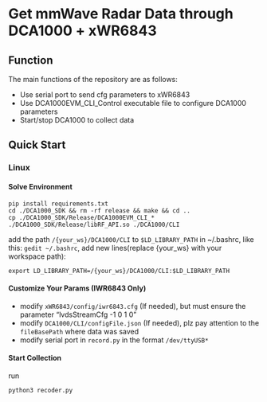 # Get mmWave Radar Data through DCA1000 + xWR6843

## Function 

The main functions of the repository are as follows:

  - Use serial port to send cfg parameters to xWR6843 
  - Use DCA1000EVM_CLI_Control executable file to configure DCA1000 parameters
  - Start/stop DCA1000 to collect data

## Quick Start

### Linux

#### Solve Environment

```
pip install requirements.txt
cd ./DCA1000_SDK && rm -rf release && make && cd ..
cp ./DCA1000_SDK/Release/DCA1000EVM_CLI_* ./DCA1000_SDK/Release/libRF_API.so ./DCA1000/CLI
```
add the path ```/{your_ws}/DCA1000/CLI``` to ```$LD_LIBRARY_PATH``` in ~/.bashrc, like this:
 ```gedit ~/.bashrc```, add new lines(replace {your_ws} with your workspace path):

```
export LD_LIBRARY_PATH=/{your_ws}/DCA1000/CLI:$LD_LIBRARY_PATH
```

#### Customize Your Params (IWR6843 Only)

- modify ```xWR6843/config/iwr6843.cfg``` (If needed), but must ensure the parameter “lvdsStreamCfg -1 0 1 0”
- modify ```DCA1000/CLI/configFile.json``` (If needed), plz pay attention to the ```fileBasePath``` where data was saved
- modify serial port in ```record.py``` in the format ```/dev/ttyUSB*```

#### Start Collection

run

```
python3 recoder.py
```
